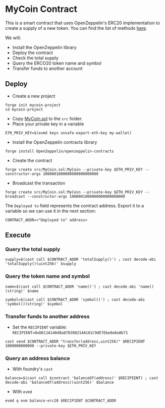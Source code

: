 # MyCoin Contract

This is a smart contract that uses OpenZeppelin's ERC20 implementation to create a supply of a new token. You can find the list of methods [here](https://docs.openzeppelin.com/contracts/5.x/api/token/erc20#ERC20).

We will:
* Install the OpenZeppelin library
* Deploy the contract
* Check the total supply
* Query the ERCO20 token name and symbol
* Transfer funds to another account

## Deploy

* Create a new project
```
forge init mycoin-project
cd mycoin-project
```
* Copy [MyCoin.sol](MyCoin.sol) to the `src` folder.
* Place your private key in a variable
```
ETH_PRIV_KEY=$(evmd keys unsafe-export-eth-key my-wallet)
```
* Install the OpenZeppelin contracts library
```
forge install OpenZeppelin/openzeppelin-contracts
```
* Create the contract
```
forge create src/MyCoin.sol:MyCoin --private-key $ETH_PRIV_KEY --constructor-args 1000001000000000000000000
```
* Broadcast the transaction
```
forge create src/MyCoin.sol:MyCoin --private-key $ETH_PRIV_KEY --broadcast --constructor-args 1000001000000000000000000
```
The `Deployed to` field represents the contract address. Export it to a variable so we can use it in the next section:
```
CONTRACT_ADDR=<"Deployed to" address>
```

## Execute

### Query the total supply

```
supply=$(cast call $CONTRACT_ADDR 'totalSupply()') ; cast decode-abi 'totalSupply()(uint256)' $supply
```

### Query the token name and symbol
```
name=$(cast call $CONTRACT_ADDR 'name()') ; cast decode-abi 'name()(string)' $name
```
```
symbol=$(cast call $CONTRACT_ADDR 'symbol()') ; cast decode-abi 'symbol()(string)' $symbol
```

### Transfer funds to another address

* Set the `RECIPIENT` variable: `RECIPIENT=0xD611A140d8a87D398214A181C9dE7Ebe0e8a8b71`
```
cast send $CONTRACT_ADDR "transfer(address,uint256)" $RECIPIENT 1000000000000 --private-key $ETH_PRIV_KEY
```

### Query an address balance
* With foundry's `cast`
```
balance=$(cast call $contract 'balanceOf(address)' $RECIPIENT) ; cast decode-abi 'balanceOf(address)(uint256)' $balance
```
* With `evmd`
```
evmd q evm balance-erc20 $RECIPIENT $CONTRACT_ADDR
```